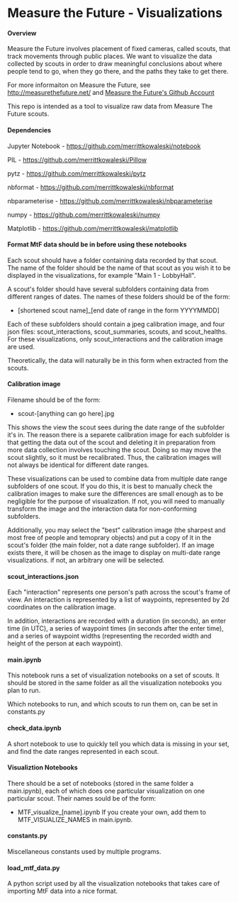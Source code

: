 # Measure the Future - Visualizations
#### Overview
Measure the Future involves placement of fixed cameras, called scouts, that track movements through public places.  We want to visualize the data collected by scouts in order to draw meaningful conclusions about where people tend to go, when they go there, and the paths they take to get there.

For more informaiton on Measure the Future, see http://measurethefuture.net/ and [Measure the Future's Github Account](https://github.com/MeasureTheFuture)

This repo is intended as a tool to visualize raw data from Measure The Future scouts.

#### Dependencies
Jupyter Notebook - https://github.com/merrittkowaleski/notebook

PIL - https://github.com/merrittkowaleski/Pillow

pytz - https://github.com/merrittkowaleski/pytz

nbformat - https://github.com/merrittkowaleski/nbformat

nbparameterise - https://github.com/merrittkowaleski/nbparameterise

numpy - https://github.com/merrittkowaleski/numpy 

Matplotlib - https://github.com/merrittkowaleski/matplotlib

#### Format MtF data should be in before using these notebooks
Each scout should have a folder containing data recorded by that scout.  The name of the folder should be the name of that scout as you wish it to be displayed in the visualizations, for example "Main 1 - LobbyHall".

A scout's folder should have several subfolders containing data from different ranges of dates.  The names of these folders should be of the form:
* \[shortened scout name]\_\[end date of range in the form YYYYMMDD]

Each of these subfolders should contain a jpeg calibration image, and four json files: scout_interactions, scout_summaries, scouts, and scout_healths.  For these visualizations, only scout_interactions and the calibration image are used.

Theoretically, the data will naturally be in this form when extracted from the scouts.

#### Calibration image
Filename should be of the form:
* scout-\[anything can go here].jpg

This shows the view the scout sees during the date range of the subfolder it's in.  The reason there is a separete calibration image for each subfolder is that getting the data out of the scout and deleting it in preparation from more data collection involves touching the scout.  Doing so may move the scout slightly, so it must be recalibrated.  Thus, the calibration images will not always be identical for different date ranges.

These visualizations can be used to combine data from multiple date range subfolders of one scout.  If you do this, it is best to manually check the calibration images to make sure the differences are small enough as to be negligible for the purpose of visualization.  If not, you will need to manually transform the image and the interaction data for non-conforming subfolders.

Additionally, you may select the "best" calibration image (the sharpest and most free of people and temoprary objects) and put a copy of it in the scout's folder (the main folder, not a date range subfolder).  If an image exists there, it will be chosen as the image to display on multi-date range visualizations. if not, an arbitrary one will be selected.

#### scout_interactions.json
Each "interaction" represents one person's path across the scout's frame of view.  An interaction is represented by a list of waypoints, represented by 2d coordinates on the calibration image.  

In addition, interactions are recorded with a duration (in seconds), an enter time (in UTC), a series of waypoint times (in seconds after the enter time), and a series of waypoint widths (representing the recorded width and height of the person at each waypoint).

#### main.ipynb
This notebook runs a set of visualization notebooks on a set of scouts.  It should be stored in the same folder as all the visualization notebooks you plan to run.

Which notebooks to run, and which scouts to run them on, can be set in constants.py

#### check_data.ipynb
A short notebook to use to quickly tell you which data is missing in your set, and find the date ranges represented in each scout.

#### Visualiztion Notebooks
There should be a set of notebooks (stored in the same folder a main.ipynb), each of which does one particular visualization on one particular scout.  Their names sould be of the form:
* MTF\_visualize\_\[name].ipynb
If you create your own, add them to MTF_VISUALIZE_NAMES in main.ipynb.

#### constants.py
Miscellaneous constants used by multiple programs.

#### load_mtf_data.py
A python script used by all the visualization notebooks that takes care of importing MtF data into a nice format.
